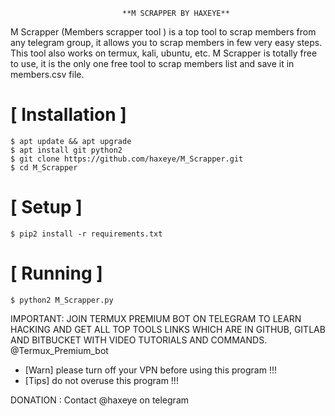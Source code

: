 
                             **M SCRAPPER BY HAXEYE**

M Scrapper (Members scrapper tool ) is a top tool to scrap members from any telegram group, it allows you to scrap members in few very easy steps. This tool also works on termux, kali, ubuntu, etc. M Scrapper is totally free to use, it is the only one free tool to scrap members list and save it in members.csv file.



# [ Installation ]
```
$ apt update && apt upgrade
$ apt install git python2
$ git clone https://github.com/haxeye/M_Scrapper.git
$ cd M_Scrapper
```

# [ Setup ]
```
$ pip2 install -r requirements.txt
```
# [ Running ]
```
$ python2 M_Scrapper.py
```

IMPORTANT: JOIN TERMUX PREMIUM BOT ON TELEGRAM TO LEARN HACKING AND GET ALL TOP TOOLS LINKS WHICH ARE IN GITHUB, GITLAB AND BITBUCKET WITH VIDEO TUTORIALS AND COMMANDS. @Termux_Premium_bot



* [Warn] please turn off your VPN before using this program !!!
* [Tips] do not overuse this program !!!


DONATION : Contact @haxeye on telegram
